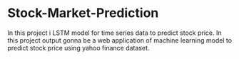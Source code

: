 # Stock-Market-Prediction
In this project i LSTM model for time series data to predict stock price. In this project output gonna be a web application of machine learning model to predict stock price using yahoo finance dataset.
